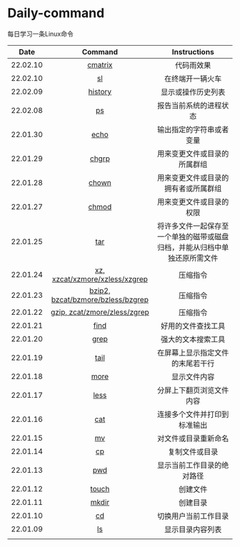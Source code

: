 # Daily-command
每日学习一条Linux命令

|   Date   |                           Command                            |                         Instructions                         |
| :------: | :----------------------------------------------------------: | :----------------------------------------------------------: |
| 22.02.10 |            [cmatrix](/command/funny-commands.md)             |                          代码雨效果                          |
| 22.02.10 |               [sl](/command/funny-commands.md)               |                       在终端开一辆火车                       |
| 22.02.09 |     [history](https://command.iluoli.ren/c/history.html)     |                      显示或操作历史列表                      |
| 22.02.08 |          [ps](https://command.iluoli.ren/c/ps.html)          |                    报告当前系统的进程状态                    |
| 22.01.30 |        [echo](https://command.iluoli.ren/c/echo.html)        |                   输出指定的字符串或者变量                   |
| 22.01.29 |       [chgrp](https://command.iluoli.ren/c/chgrp.html)       |                 用来变更文件或目录的所属群组                 |
| 22.01.28 |       [chown](https://command.iluoli.ren/c/chown.html)       |             用来变更文件或目录的拥有者或所属群组             |
| 22.01.27 |       [chmod](https://command.iluoli.ren/c/chmod.html)       |                   用来变更文件或目录的权限                   |
| 22.01.25 |         [tar](https://command.iluoli.ren/c/tar.html)         | 将许多文件一起保存至一个单独的磁带或磁盘归档，并能从归档中单独还原所需文件 |
| 22.01.24 | [xz, xzcat/xzmore/xzless/xzgrep](https://iluoli.ren/pages/a91214/#xz-xzcat-xzmore-xzless-xzgrep) |                           压缩指令                           |
| 22.01.23 | [bzip2, bzcat/bzmore/bzless/bzgrep](https://iluoli.ren/pages/a91214/#bzip2-bzcat-bzmore-bzless-bzgrep) |                           压缩指令                           |
| 22.01.22 | [gzip, zcat/zmore/zless/zgrep](https://www.litunix.org/pages/a91214/#gzip-zcat-zmore-zless-zgrep) |                           压缩指令                           |
| 22.01.21 |        [find](https://command.iluoli.ren/c/find.html)        |                      好用的文件查找工具                      |
| 22.01.20 |        [grep](https://command.iluoli.ren/c/grep.html)        |                      强大的文本搜索工具                      |
| 22.01.19 |        [tail](https://command.iluoli.ren/c/tail.html)        |               在屏幕上显示指定文件的末尾若干行               |
| 22.01.18 |        [more](https://command.iluoli.ren/c/more.html)        |                         显示文件内容                         |
| 22.01.17 |        [less](https://command.iluoli.ren/c/less.html)        |                   分屏上下翻页浏览文件内容                   |
| 22.01.16 |         [cat](https://command.iluoli.ren/c/cat.html)         |                 连接多个文件并打印到标准输出                 |
| 22.01.15 |          [mv](https://command.iluoli.ren/c/mv.html)          |                     对文件或目录重新命名                     |
| 22.01.14 |          [cp](https://command.iluoli.ren/c/cp.html)          |                        复制文件或目录                        |
| 22.01.13 |         [pwd](https://command.iluoli.ren/c/pwd.html)         |                  显示当前工作目录的绝对路径                  |
| 22.01.12 |       [touch](https://command.iluoli.ren/c/touch.html)       |                           创建文件                           |
| 22.01.11 |       [mkdir](https://command.iluoli.ren/c/mkdir.html)       |                           创建目录                           |
| 22.01.10 |          [cd](https://command.iluoli.ren/c/cd.html)          |                     切换用户当前工作目录                     |
| 22.01.09 |          [ls](https://command.iluoli.ren/c/ls.html)          |                       显示目录内容列表                       |
|          |                                                              |                                                              |

